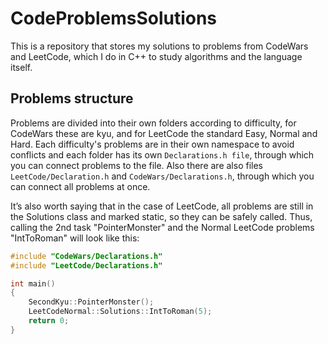 # CodeProblemsSolutions
This is a repository that stores my solutions to problems from CodeWars and LeetCode, which I do in C++ to study algorithms and the language itself.

## Problems structure
Problems are divided into their own folders according to difficulty, for CodeWars these are kyu, and for LeetCode the standard Easy, Normal and Hard. Each difficulty's problems are in their own namespace to avoid conflicts and each folder has its own `Declarations.h file`, through which you can connect problems to the file. Also there are also files `LeetCode/Declaration.h` and `CodeWars/Declarations.h`, through which you can connect all problems at once.

It’s also worth saying that in the case of LeetCode, all problems are still in the Solutions class and marked static, so they can be safely called. Thus, calling the 2nd task "PointerMonster" and the Normal LeetCode problems "IntToRoman" will look like this:

```cpp
#include "CodeWars/Declarations.h"
#include "LeetCode/Declarations.h"

int main()
{
    SecondKyu::PointerMonster();
    LeetCodeNormal::Solutions::IntToRoman(5);
    return 0;
}
```
